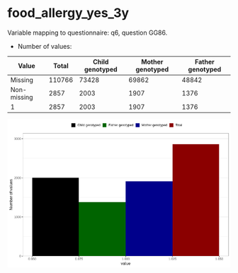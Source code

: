 # food_allergy_yes_3y
Variable mapping to questionnaire: q6, question GG86.
- Number of values:

| Value | Total | Child genotyped | Mother genotyped | Father genotyped |
| ----- | ----- | --------------- | ---------------- | ---------------- |
| Missing | 110766 | 73428 | 69862 | 48842 |
| Non-missing | 2857 | 2003 | 1907 | 1376 |
| 1 | 2857 | 2003 | 1907 | 1376 |



![](food_allergy_yes_3y_n.png)




